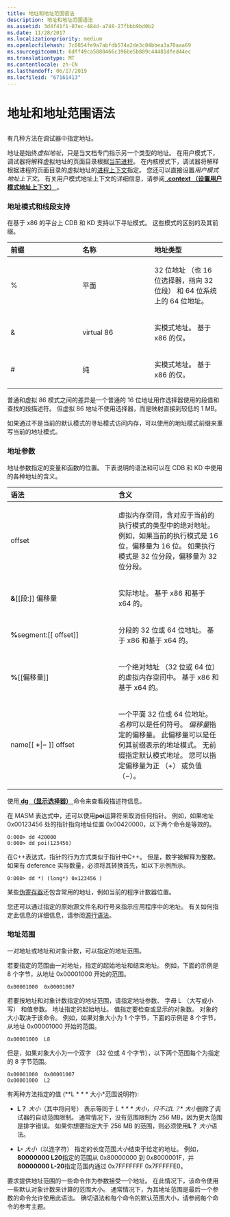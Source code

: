 ```yaml
---
title: 地址和地址范围语法
description: 地址和地址范围语法
ms.assetid: 3d4f41f1-07ec-484d-a748-27fbbb9bd0b2
ms.date: 11/28/2017
ms.localizationpriority: medium
ms.openlocfilehash: 7c0854fe9a7abfdb574a2de3c04bbea3a70aaa69
ms.sourcegitcommit: 6dff49ca5880466c396be5b889c44481dfed44ec
ms.translationtype: MT
ms.contentlocale: zh-CN
ms.lasthandoff: 06/17/2019
ms.locfileid: "67161413"
---
```

# <a name="address-and-address-range-syntax"></a>地址和地址范围语法


## <span id="ddk_address_and_address_range_syntax_dbg"></span><span id="DDK_ADDRESS_AND_ADDRESS_RANGE_SYNTAX_DBG"></span>


有几种方法在调试器中指定地址。

地址是始终*虚拟地址*，只是当文档专门指示另一个类型的地址。 在用户模式下，调试器将解释虚拟地址的页面目录根据[当前进程](controlling-processes-and-threads.md)。 在内核模式下，调试器将解释根据进程的页面目录的虚拟地址的[进程上下文](changing-contexts.md#process-context)指定。 您还可以直接设置*用户模式地址上下文*。 有关用户模式地址上下文的详细信息，请参阅[ **.context （设置用户模式地址上下文）** ](-context--set-user-mode-address-context-.md)。

### <a name="span-idaddressmodesandsegmentsupportspanspan-idaddressmodesandsegmentsupportspanaddress-modes-and-segment-support"></a><span id="address_modes_and_segment_support"></span><span id="ADDRESS_MODES_AND_SEGMENT_SUPPORT"></span>地址模式和线段支持

在基于 x86 的平台上 CDB 和 KD 支持以下寻址模式。 这些模式的区别的及其前缀。

<table>
<colgroup>
<col width="33%" />
<col width="33%" />
<col width="33%" />
</colgroup>
<thead>
<tr class="header">
<th align="left">前缀</th>
<th align="left">名称</th>
<th align="left">地址类型</th>
</tr>
</thead>
<tbody>
<tr class="odd">
<td align="left"><p>%</p></td>
<td align="left"><p>平面</p></td>
<td align="left"><p>32 位地址 （也 16 位选择器，指向 32 位段） 和 64 位系统上的 64 位地址。</p></td>
</tr>
<tr class="even">
<td align="left"><p>&</p></td>
<td align="left"><p>virtual 86</p></td>
<td align="left"><p>实模式地址。 基于 x86 的仅。</p></td>
</tr>
<tr class="odd">
<td align="left"><p>#</p></td>
<td align="left"><p>纯</p></td>
<td align="left"><p>实模式地址。 基于 x86 的仅。</p></td>
</tr>
</tbody>
</table>

 

普通和虚拟 86 模式之间的差异是一个普通的 16 位地址用作选择器使用的段值和查找的段描述符。 但虚拟 86 地址不使用选择器，而是映射直接到较低的 1 MB。

如果通过不是当前的默认模式的寻址模式访问内存，可以使用的地址模式前缀来重写当前的地址模式。

### <a name="span-idaddressargumentsspanspan-idaddressargumentsspanaddress-arguments"></a><span id="address_arguments"></span><span id="ADDRESS_ARGUMENTS"></span>地址参数

地址参数指定的变量和函数的位置。 下表说明的语法和可以在 CDB 和 KD 中使用的各种地址的含义。

<table>
<colgroup>
<col width="50%" />
<col width="50%" />
</colgroup>
<thead>
<tr class="header">
<th align="left">语法</th>
<th align="left">含义</th>
</tr>
</thead>
<tbody>
<tr class="odd">
<td align="left"><p>offset</p></td>
<td align="left"><p>虚拟内存空间，含对应于当前的执行模式的类型中的绝对地址。 例如，如果当前的执行模式是 16 位，偏移量为 16 位。 如果执行模式是 32 位分段，偏移量为 32 位分段。</p></td>
</tr>
<tr class="even">
<td align="left"><p><strong>&</strong>[[段:]] 偏移量</p></td>
<td align="left"><p>实际地址。 基于 x86 和基于 x64 的。</p></td>
</tr>
<tr class="odd">
<td align="left"><p><strong>%</strong>segment:[[ offset]]</p></td>
<td align="left"><p>分段的 32 位或 64 位地址。 基于 x86 和基于 x64 的。</p></td>
</tr>
<tr class="even">
<td align="left"><p><strong>%</strong>[[偏移量]]</p></td>
<td align="left"><p>一个绝对地址 （32 位或 64 位） 的虚拟内存空间中。 基于 x86 和基于 x64 的。</p></td>
</tr>
<tr class="odd">
<td align="left"><p>name[[ <strong>+</strong>|<strong>−</strong> ]] offset</p></td>
<td align="left"><p>一个平面 32 位或 64 位地址。 <em>名称</em>可以是任何符号。 <em>偏移量</em>指定的偏移量。 此偏移量可以是任何其前缀表示的地址模式。 无前缀指定默认模式地址。 您可以指定偏移量为正 （+） 或负值 （−）。</p></td>
</tr>
</tbody>
</table>

 

使用[ **dg （显示选择器）** ](dg--display-selector-.md)命令来查看段描述符信息。

在 MASM 表达式中，还可以使用**poi**运算符来取消任何指针。 例如，如果地址 0x00123456 处的指针指向地址位置 0x00420000，以下两个命令是等效的。

```dbgcmd
0:000> dd 420000 
0:000> dd poi(123456) 
```

在C++表达式，指针的行为方式类似于指针中C++。 但是，数字被解释为整数。 如果有 deference 实际数量，必须将其转换首先，如以下示例所示。

```dbgcmd
0:000> dd *( (long*) 0x123456 ) 
```

某些[伪寄存器](pseudo-register-syntax.md)还包含常用的地址，例如当前的程序计数器位置。

您还可以通过指定的原始源文件名和行号来指示应用程序中的地址。 有关如何指定此信息的详细信息，请参阅[源行语法](source-line-syntax.md)。

### <a name="span-idaddressrangesspanspan-idaddressrangesspanaddress-ranges"></a><span id="address_ranges"></span><span id="ADDRESS_RANGES"></span>地址范围

一对地址或地址和对象计数，可以指定的地址范围。

若要指定的范围由一对地址，指定的起始地址和结束地址。 例如，下面的示例是 8 个字节，从地址 0x00001000 开始的范围。

```dbgcmd
0x00001000  0x00001007
```

若要按地址和对象计数指定的地址范围，请指定地址参数、 字母 L （大写或小写） 和值参数。 地址指定的起始地址。 值指定要检查或显示的对象数。 对象的大小取决于该命令。 例如，如果对象大小为 1 个字节，下面的示例是 8 个字节，从地址 0x00001000 开始的范围。

```dbgcmd
0x00001000  L8
```

但是，如果对象大小为一个双字 （32 位或 4 个字节），以下两个范围每个为指定的 8 字节范围。

```dbgcmd
0x00001000  0x00001007
0x00001000  L2
```

有两种方法指定的值 (**L * * * 大小*范围说明符):

-   **L？** *大小*（其中将问号） 表示等同于 **L * * * 大小*，只不过**L？** *大小*删除了调试器的自动范围限制。 通常情况下，没有范围限制为 256 MB，因为更大范围是排字错误。 如果你想要指定大于 256 MB 的范围，则必须使用**L？** *大小*语法。

-   **L-** *大小*（以连字符） 指定的长度范围*大小*结束于给定的地址。 例如， **80000000 L20**指定的范围从 0x80000000 到 0x8000001F，并**80000000 L-20**指定范围内通过 0x7FFFFFFF 0x7FFFFFE0。

要求提供地址范围的一些命令作为参数接受一个地址。 在此情况下，该命令使用一些默认对象计数来计算的范围大小。 通常情况下，为其地址范围是最后一个参数的命令允许使用此语法。 确切语法和每个命令的默认范围大小，请参阅每个命令的参考主题。

 

 





